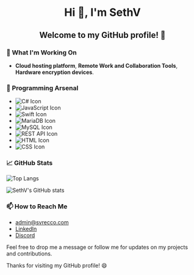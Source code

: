 # <p align="center">Hi 👋, I'm SethV</p>
## <p align="center">Welcome to my GitHub profile! 🎉</p>


### 🔭 What I'm Working On

- **Cloud hosting platform**, **Remote Work and Collaboration Tools**, **Hardware encryption devices**.

### 🌱 Programming Arsenal

- ![C# Icon](https://img.shields.io/badge/C%23-239120?style=for-the-badge&logo=c-sharp)
- ![JavaScript Icon](https://img.shields.io/badge/JavaScript-F7DF1E?style=for-the-badge&logo=javascript&logoColor=black)
- ![Swift Icon](https://img.shields.io/badge/Swift-FFAC45?style=for-the-badge&logo=swift&logoColor=white)
- ![MariaDB Icon](https://img.shields.io/badge/MariaDB-003545?style=for-the-badge&logo=mariadb)
- ![MySQL Icon](https://img.shields.io/badge/MySQL-4479A1?style=for-the-badge&logo=mysql&logoColor=white)
- ![REST API Icon](https://img.shields.io/badge/REST%20API-0096D3?style=for-the-badge&logo=rest-api)
- ![HTML Icon](https://img.shields.io/badge/HTML-E34F26?style=for-the-badge&logo=html5&logoColor=white)
- ![CSS Icon](https://img.shields.io/badge/CSS-1572B6?style=for-the-badge&logo=css3&logoColor=white)

### 📈 GitHub Stats

![Top Langs](https://github-readme-stats.vercel.app/api/top-langs/?username=SVRECCO&show_icons=true&theme=onedark&layout=compact)

![SethV's GitHub stats](https://github-readme-stats.vercel.app/api?username=SVRECCO&show_icons=true&theme=onedark&show=stars,commits,issues,contribs)

### 📫 How to Reach Me

- admin@svrecco.com
- [LinkedIn](https://www.linkedin.com/in/therealsethv/) 
- [Discord](Discord.gg/SVRECCO)

  
 Feel free to drop me a message or follow me for updates on my projects and contributions.

Thanks for visiting my GitHub profile! 😄

